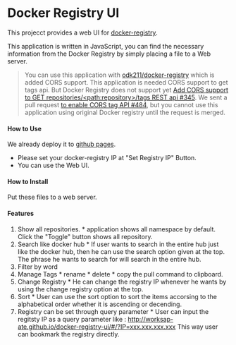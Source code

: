 # Docker Registry UI

This projecct provides a web UI for [docker-registry](https://github.com/dotcloud/docker-registry).

This application is written in JavaScript, you can find the necessary information from the Docker Registry by simply placing a file to a Web server.

> You can use this application with [odk211/docker-registry](https://registry.hub.docker.com/u/odk211/docker-registry/) which is added CORS support.
> This application is needed CORS support to get tags api. But Docker Registry does not support yet [Add CORS support to GET repositories/&lt;path:repository&gt;/tags REST api #345](https://github.com/dotcloud/docker-registry/pull/345). We sent a pull request [to enable CORS tag API #484](https://github.com/dotcloud/docker-registry/pull/484), but you cannot use this application using original Docker registry until the request is merged.

#### How to Use

We already deploy it to [github pages](http://worksap-ate.github.io/docker-registry-ui/#/).

- Please set your docker-registry IP at "Set Registry IP" Button. 
- You can use the Web UI.

#### How to Install

Put these files to a web server.

#### Features

  1. Show all repositories.
    * application shows all namespace by default. Click the "Toggle" button shows all repository. 
  1. Search like docker hub
    * If user wants to search in the entire hub just like the docker hub, then he can use the search option given at the top. The phrase he wants to search for will search in the entire hub.
  1. Filter by word
  1. Manage Tags
    * rename
    * delete
    * copy the pull command to clipboard.
  1. Change Registry
    * He can change the registry IP whenever he wants by using the change registry option at the top.
  1. Sort
    * User can use the sort option to sort the items accorsing to the alphabetical order whether it is ascending or decending.
  1. Registry can be set through query parameter
    * User can input the regitsty IP as a query parameter like : http://worksap-ate.github.io/docker-registry-ui/#/?IP=xxx.xxx.xxx.xxx
      This way user can bookmark the registry directly.    
